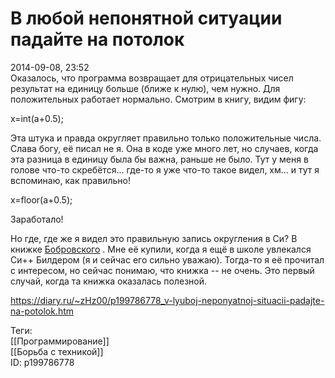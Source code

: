 В любой непонятной ситуации падайте на потолок
===============================================

   
 2014-09-08, 23:52   
  Оказалось, что программа возвращает для отрицательных чисел результат на единицу больше (ближе к нулю), чем нужно. Для положительных работает нормально. Смотрим в книгу, видим фигу:   
   
 x=int(a+0.5);   
   
 Эта штука и правда округляет правильно только положительные числа. Слава богу, её писал не я. Она в коде уже много лет, но случаев, когда эта разница в единицу была бы важна, раньше не было. Тут у меня в голове что-то скребётся... где-то я уже что-то такое видел, хм... и тут я вспоминаю, как правильно!   
   
 x=floor(a+0.5);   
   
 Заработало!   
   
 Но где, где же я видел это правильную запись округления в Си? В книжке  [Бобровского](http://www.twirpx.com/file/15494/)  . Мне её купили, когда я ещё в школе увлекался Си++ Билдером (я и сейчас его сильно уважаю). Тогда-то я её прочитал с интересом, но сейчас понимаю, что книжка -- не очень. Это первый случай, когда та книжка оказалась полезной.   
    
 <https://diary.ru/~zHz00/p199786778_v-lyuboj-neponyatnoj-situacii-padajte-na-potolok.htm>   
   
 Теги:   
 [[Программирование]]   
 [[Борьба с техникой]]   
 ID: p199786778